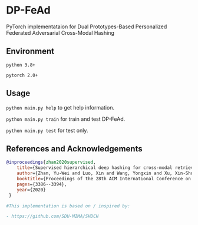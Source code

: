 # DP-FeAd

PyTorch implementataion for Dual Prototypes-Based Personalized Federated Adversarial Cross-Modal Hashing

## Environment

`python 3.8+`

`pytorch 2.0+`

## Usage

`python main.py help` to get help information.

`python main.py train` for train and test DP-FeAd.

`python main.py test` for test only.

## References and Acknowledgements

```bibtex
@inproceedings{zhan2020supervised,
    title={Supervised hierarchical deep hashing for cross-modal retrieval},
    author={Zhan, Yu-Wei and Luo, Xin and Wang, Yongxin and Xu, Xin-Shun},
    booktitle={Proceedings of the 28th ACM International Conference on Multimedia},
    pages={3386--3394},
    year={2020}
 }

#This implementation is based on / inspired by:

- https://github.com/SDU-MIMA/SHDCH
